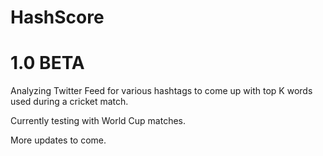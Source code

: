 HashScore
=========

1.0 BETA
=========

Analyzing Twitter Feed for various hashtags to come up with top K words used during a cricket match.

Currently testing with World Cup matches. 

More updates to come.